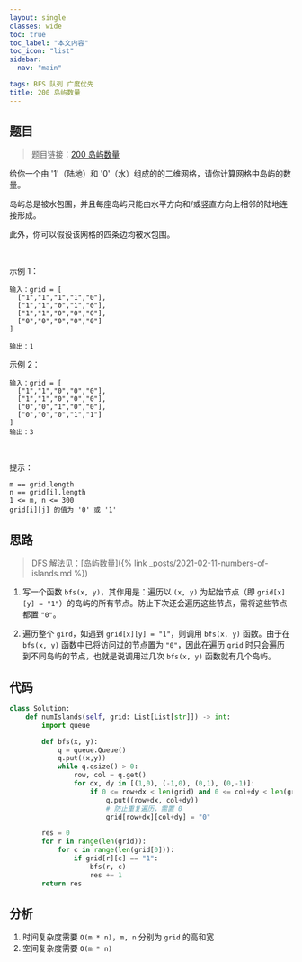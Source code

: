 ```yaml
---
layout: single
classes: wide
toc: true
toc_label: "本文内容"
toc_icon: "list"
sidebar:
  nav: "main"

tags: BFS 队列 广度优先
title: 200 岛屿数量
---
```


## 题目

> 题目链接：[200 岛屿数量](https://leetcode-cn.com/problems/number-of-islands/)

给你一个由 '1'（陆地）和 '0'（水）组成的的二维网格，请你计算网格中岛屿的数量。

岛屿总是被水包围，并且每座岛屿只能由水平方向和/或竖直方向上相邻的陆地连接形成。

此外，你可以假设该网格的四条边均被水包围。

 

示例 1：

    输入：grid = [
      ["1","1","1","1","0"],
      ["1","1","0","1","0"],
      ["1","1","0","0","0"],
      ["0","0","0","0","0"]
    ]

    输出：1

示例 2：

    输入：grid = [
      ["1","1","0","0","0"],
      ["1","1","0","0","0"],
      ["0","0","1","0","0"],
      ["0","0","0","1","1"]
    ]
    输出：3
 

提示：

    m == grid.length
    n == grid[i].length
    1 <= m, n <= 300
    grid[i][j] 的值为 '0' 或 '1'



## 思路 

> DFS 解法见：[岛屿数量]({% link _posts/2021-02-11-numbers-of-islands.md %}) 

1. 写一个函数 `bfs(x, y)`，其作用是：遍历以 `(x, y)` 为起始节点（即 `grid[x][y] = "1"`）的岛屿的所有节点。防止下次还会遍历这些节点，需将这些节点都置 `"0"`。

2. 遍历整个 `gird`，如遇到 `grid[x][y] = "1"`，则调用 `bfs(x, y)` 函数。由于在 `bfs(x, y)` 函数中已将访问过的节点置为 `"0"`，因此在遍历 `grid` 时只会遍历到不同岛屿的节点，也就是说调用过几次 `bfs(x, y)` 函数就有几个岛屿。

## 代码 

```python
class Solution:
    def numIslands(self, grid: List[List[str]]) -> int:
        import queue

        def bfs(x, y):
            q = queue.Queue()
            q.put((x,y))
            while q.qsize() > 0:
                row, col = q.get()
                for dx, dy in [(1,0), (-1,0), (0,1), (0,-1)]:
                    if 0 <= row+dx < len(grid) and 0 <= col+dy < len(grid[0]) and grid[row+dx][col+dy] == "1":
                        q.put((row+dx, col+dy))
                        # 防止重复遍历，需置 0
                        grid[row+dx][col+dy] = "0"

        res = 0
        for r in range(len(grid)):
            for c in range(len(grid[0])):
                if grid[r][c] == "1":
                    bfs(r, c)
                    res += 1
        return res
```

## 分析 

1. 时间复杂度需要 `O(m * n)`，`m, n` 分别为 `grid` 的高和宽
2. 空间复杂度需要 `O(m * n)`